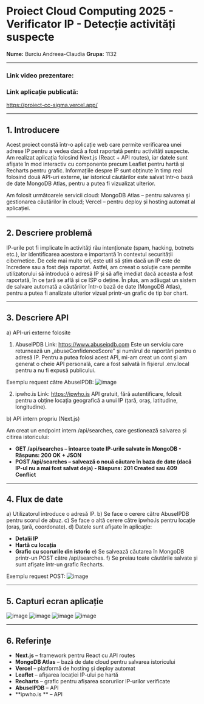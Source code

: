 # Proiect Cloud Computing 2025 - Verificator IP - Detecție activități suspecte

**Nume:** Burciu Andreea-Claudia
**Grupa:** 1132

---

### Link video prezentare:


### Link aplicație publicată:
https://proiect-cc-sigma.vercel.app/

---

## 1. Introducere

Acest proiect constă într-o aplicație web care permite verificarea unei adrese IP pentru a vedea dacă a fost raportată pentru activități suspecte. Am realizat aplicația folosind Next.js (React + API routes), iar datele sunt afișate în mod interactiv cu componente precum Leaflet pentru hartă și Recharts pentru grafic. Informațiile despre IP sunt obținute în timp real folosind două API-uri externe, iar istoricul căutărilor este salvat într-o bază de date MongoDB Atlas, pentru a putea fi vizualizat ulterior.

Am folosit următoarele servicii cloud:
MongoDB Atlas – pentru salvarea și gestionarea căutărilor în cloud;
Vercel – pentru deploy și hosting automat al aplicației.

---

## 2. Descriere problemă

IP-urile pot fi implicate în activități rău intenționate (spam, hacking, botnets etc.), iar identificarea acestora e importantă în contextul securității cibernetice. De cele mai multe ori, este util să știm dacă un IP este de încredere sau a fost deja raportat. Astfel, am creeat o soluție care permite utilizatorului să introducă o adresă IP și să afle imediat dacă aceasta a fost raportată, în ce țară se află și ce ISP o deține. În plus, am adăugat un sistem de salvare automată a căutărilor într-o bază de date (MongoDB Atlas), pentru a putea fi analizate ulterior vizual printr-un grafic de tip bar chart.

---

## 3. Descriere API

a) API-uri externe folosite

1. AbuseIPDB
Link: https://www.abuseipdb.com
Este un serviciu care returnează un „abuseConfidenceScore” și numărul de raportări pentru o adresă IP.
Pentru a putea folosi acest API, mi-am creat un cont și am generat o cheie API personală, care a fost salvată în fișierul .env.local pentru a nu fi expusă publicului.

Exemplu request către AbuseIPDB:
![image](https://github.com/user-attachments/assets/62b61c9d-a4ff-4a35-82a3-7c29b5f93de6)

2. ipwho.is
Link: https://ipwho.is
API gratuit, fără autentificare, folosit pentru a obține locația geografică a unui IP (țară, oraș, latitudine, longitudine).

b) API intern propriu (Next.js)

Am creat un endpoint intern /api/searches, care gestionează salvarea și citirea istoricului:
- **GET /api/searches – întoarce toate IP-urile salvate în MongoDB - Răspuns: 200 OK + JSON**
- **POST /api/searches – salvează o nouă căutare în baza de date (dacă IP-ul nu a mai fost salvat deja) - Răspuns: 201 Created sau 409 Conflict**

---

## 4. Flux de date

a) Utilizatorul introduce o adresă IP.
b) Se face o cerere către AbuseIPDB pentru scorul de abuz.
c) Se face o altă cerere către ipwho.is pentru locație (oraș, țară, coordonate).
d) Datele sunt afișate în aplicație:
   - **Detalii IP**
   - **Hartă cu locația**
   - **Grafic cu scorurile din istoric**
e) Se salvează căutarea în MongoDB printr-un POST către /api/searches.
f) Se preiau toate căutările salvate și sunt afișate într-un grafic Recharts.

Exemplu request POST:
![image](https://github.com/user-attachments/assets/a532d10b-9724-4ad9-a0a6-a225d1f08af4)

---

  ## 5. Capturi ecran aplicație
  
![image](https://github.com/user-attachments/assets/bfbf47da-9043-40a9-9174-b0ead4143fdb)
![image](https://github.com/user-attachments/assets/d10ca362-9df7-4c09-8ed0-87533f5f6a39)
![image](https://github.com/user-attachments/assets/f9c235d9-5960-4b3b-a892-65c618b0bddc)
![image](https://github.com/user-attachments/assets/f02a4ce5-98b1-4978-b46b-289e27cb9e41)

---

  ## 6. Referințe

- **Next.js** – framework pentru React cu API routes
- **MongoDB Atlas** – bază de date cloud pentru salvarea istoricului
- **Vercel** – platformă de hosting și deploy automat
- **Leaflet** – afișarea locației IP-ului pe hartă
- **Recharts** – grafic pentru afișarea scorurilor IP-urilor verificate
- **AbuseIPDB** – API
- **ipwho.is ** – API




